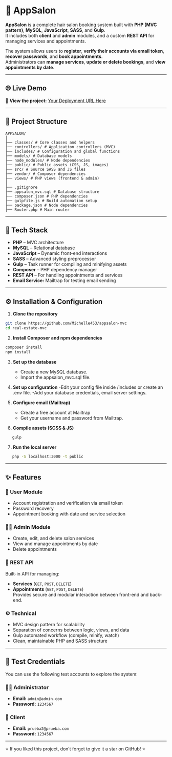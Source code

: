 # 💈 AppSalon

**AppSalon** is a complete hair salon booking system built with **PHP (MVC pattern)**, **MySQL**, **JavaScript**, **SASS**, and **Gulp**.  
It includes both **client** and **admin** modules, and a custom **REST API** for managing services and appointments.

The system allows users to **register**, **verify their accounts via email token**, **recover passwords**, and **book appointments**.  
Administrators can **manage services**, **update or delete bookings**, and **view appointments by date**.  

---

## 🌐 Live Demo
🔗 **View the project:** [Your Deployment URL Here](https://appsalon-mvc-ingmichelleberrio.nue.dom.my.id/)

---

## 🧱 Project Structure
```
APPSALON/
│
├── classes/ # Core classes and helpers
├── controllers/ # Application controllers (MVC)
├── includes/ # Configuration and global functions
├── models/ # Database models
├── node_modules/ # Node dependencies
├── public/ # Public assets (CSS, JS, images)
├── src/ # Source SASS and JS files
├── vendor/ # Composer dependencies
├── views/ # PHP views (frontend & admin)
│
├── .gitignore
├── appsalon_mvc.sql # Database structure
├── composer.json # PHP dependencies
├── gulpfile.js # Build automation setup
├── package.json # Node dependencies
├── Router.php # Main router
```
---

## 🧰 Tech Stack

- **PHP** – MVC architecture  
- **MySQL** – Relational database  
- **JavaScript** – Dynamic front-end interactions  
- **SASS** – Advanced styling preprocessor  
- **Gulp** – Task runner for compiling and minifying assets  
- **Composer** – PHP dependency manager  
- **REST API** – For handling appointments and services  
- **Email Service:** Mailtrap for testing email sending  
---

## ⚙️ Installation & Configuration

1. **Clone the repository**  
```bash
git clone https://github.com/Michelle453/appsalon-mvc
cd real-estate-mvc
```
2. **Install Composer and npm dependencies**
```bash
composer install
npm install
```
3. **Set up the database**
   - Create a new MySQL database.
   - Import the appsalon_mvc.sql file.
     
4. **Set up configuration**
   -Edit your config file inside /includes or create an .env file.
   -Add your database credentials, email server settings.

5. **Configure email (Mailtrap)**
   - Create a free account at Mailtrap
   - Get your username and password from Mailtrap.
    
6. **Compile assets (SCSS & JS)**
```bash
   gulp
```
7. **Run the local server**
```bash
   php -S localhost:3000 -t public
```
---
## ✨ Features

### 👤 User Module
- Account registration and verification via email token  
- Password recovery  
- Appointment booking with date and service selection  

### 🧑‍💼 Admin Module
- Create, edit, and delete salon services  
- View and manage appointments by date  
- Delete appointments  

### 🔗 REST API
Built-in API for managing:  
- **Services** (`GET`, `POST`, `DELETE`)  
- **Appointments** (`GET`, `POST`, `DELETE`)  
Provides secure and modular interaction between front-end and back-end.  

### ⚙️ Technical
- MVC design pattern for scalability  
- Separation of concerns between logic, views, and data  
- Gulp automated workflow (compile, minify, watch)  
- Clean, maintainable PHP and SASS structure
  
---

## 🔐 Test Credentials

You can use the following test accounts to explore the system:

### 🧑‍💼 Administrator
- **Email:** `admin@admin.com`  
- **Password:** `1234567`

### 👤 Client
- **Email:** `prueba2@prueba.com`  
- **Password:** `1234567`
  
---
⭐ If you liked this project, don’t forget to give it a star on GitHub! ⭐
